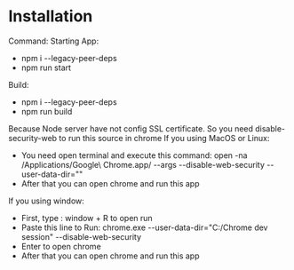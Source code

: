 # Installation
Command:
Starting App:
- npm i --legacy-peer-deps
- npm run start

Build:
- npm i --legacy-peer-deps
- npm run build

Because Node server have not config SSL certificate. So you need disable-security-web to run this source in chrome
If you using MacOS or Linux:
- You need open terminal and execute this command: open -na /Applications/Google\ Chrome.app/ --args --disable-web-security --user-data-dir=""
- After that you can open chrome and run this app

If you using window: 
- First, type : window + R to open run
- Paste this line to Run: chrome.exe --user-data-dir="C:/Chrome dev session" --disable-web-security
- Enter to open chrome
- After that you can open chrome and run this app